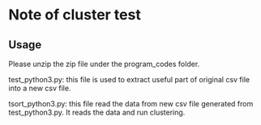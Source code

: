 # Note of cluster test

## Usage
Please unzip the zip file under the program_codes folder.

test_python3.py: this file is used to extract useful part of original csv file
into a new csv file.

tsort_python3.py: this file read the data from new csv file generated from test_python3.py.
It reads the data and run clustering.
